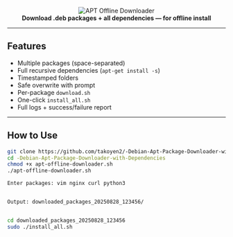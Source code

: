 <p align="center">
  <img src="https://img.shields.io/badge/Debian/Ubuntu-APT%20Offline%20Downloader-blue?style=for-the-badge&logo=linux" alt="APT Offline Downloader"/>
  <br><b>Download .deb packages + all dependencies — for offline install</b>
</p>

---

## Features
- Multiple packages (space-separated)  
- Full recursive dependencies (`apt-get install -s`)  
- Timestamped folders  
- Safe overwrite with prompt  
- Per-package `download.sh`  
- One-click `install_all.sh`  
- Full logs + success/failure report  

---

## How to Use

```bash
git clone https://github.com/takoyen2/-Debian-Apt-Package-Downloader-with-Dependencies.git
cd -Debian-Apt-Package-Downloader-with-Dependencies
chmod +x apt-offline-downloader.sh
./apt-offline-downloader.sh

Enter packages: vim nginx curl python3


Output: downloaded_packages_20250828_123456/


cd downloaded_packages_20250828_123456
sudo ./install_all.sh
